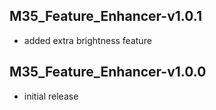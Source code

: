 ## M35_Feature_Enhancer-v1.0.1
- added extra brightness feature

## M35_Feature_Enhancer-v1.0.0
- initial release

